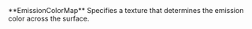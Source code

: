 <tr>
<td>**EmissionColorMap**</td>
<td>Specifies a texture that determines the emission color across the surface.</td>
</tr>
